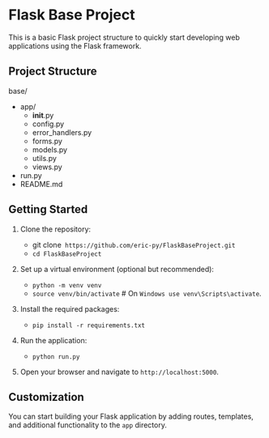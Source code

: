 # Flask Base Project

This is a basic Flask project structure to quickly start developing web applications using the Flask framework.

## Project Structure

base/
 - app/
    - __init__.py
    - config.py
    - error_handlers.py
    - forms.py
    - models.py
    - utils.py
    - views.py
 - run.py
 - README.md

## Getting Started

1. Clone the repository:
    - git clone` https://github.com/eric-py/FlaskBaseProject.git`
    - `cd FlaskBaseProject`


2. Set up a virtual environment (optional but recommended):
    - `python -m venv venv`
    - `source venv/bin/activate`  # On `Windows use venv\Scripts\activate`.

3. Install the required packages:
    - `pip install -r requirements.txt`

4. Run the application:
    - `python run.py`

5. Open your browser and navigate to `http://localhost:5000`.

## Customization

You can start building your Flask application by adding routes, templates, and additional functionality to the `app` directory.
